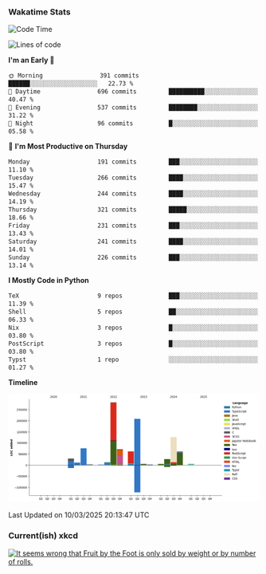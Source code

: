 ### Wakatime Stats
<!--START_SECTION:waka-->
![Code Time](http://img.shields.io/badge/Code%20Time-3%2C092%20hrs%2050%20mins-blue)

![Lines of code](https://img.shields.io/badge/From%20Hello%20World%20I%27ve%20Written-990.3%20thousand%20lines%20of%20code-blue)

**I'm an Early 🐤** 

```text
🌞 Morning                391 commits         ██████░░░░░░░░░░░░░░░░░░░   22.73 % 
🌆 Daytime                696 commits         ██████████░░░░░░░░░░░░░░░   40.47 % 
🌃 Evening                537 commits         ████████░░░░░░░░░░░░░░░░░   31.22 % 
🌙 Night                  96 commits          █░░░░░░░░░░░░░░░░░░░░░░░░   05.58 % 
```
📅 **I'm Most Productive on Thursday** 

```text
Monday                   191 commits         ███░░░░░░░░░░░░░░░░░░░░░░   11.10 % 
Tuesday                  266 commits         ████░░░░░░░░░░░░░░░░░░░░░   15.47 % 
Wednesday                244 commits         ████░░░░░░░░░░░░░░░░░░░░░   14.19 % 
Thursday                 321 commits         █████░░░░░░░░░░░░░░░░░░░░   18.66 % 
Friday                   231 commits         ███░░░░░░░░░░░░░░░░░░░░░░   13.43 % 
Saturday                 241 commits         ████░░░░░░░░░░░░░░░░░░░░░   14.01 % 
Sunday                   226 commits         ███░░░░░░░░░░░░░░░░░░░░░░   13.14 % 
```


**I Mostly Code in Python** 

```text
TeX                      9 repos             ███░░░░░░░░░░░░░░░░░░░░░░   11.39 % 
Shell                    5 repos             ██░░░░░░░░░░░░░░░░░░░░░░░   06.33 % 
Nix                      3 repos             █░░░░░░░░░░░░░░░░░░░░░░░░   03.80 % 
PostScript               3 repos             █░░░░░░░░░░░░░░░░░░░░░░░░   03.80 % 
Typst                    1 repo              ░░░░░░░░░░░░░░░░░░░░░░░░░   01.27 % 
```



**Timeline**

![Lines of Code chart](https://raw.githubusercontent.com/joshuajeschek/joshuajeschek/main/assets/bar_graph.png)


 Last Updated on 10/03/2025 20:13:47 UTC
<!--END_SECTION:waka-->

### Current(ish) xkcd
<a id="xkcd-a" title="It seems wrong that Fruit by the Foot is only sold by weight or by number of rolls." href="https://www.xkcd.com" target="_blank">
        <img align="center" id="xkcd-img" src="https://imgs.xkcd.com/comics/omniroll.png" alt="It seems wrong that Fruit by the Foot is only sold by weight or by number of rolls." height=300 />
</a>
